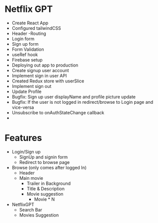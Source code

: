 # Netflix GPT

- Create React App
- Configured tailwindCSS
- Header
  -Routing
- Login form
- Sign up form
- Form Validation
- useRef hook
- Firebase setup
- Deploying out app to production
- Create signup user account
- Implement sign in user API
- Created Redux store with userSlice
- Implement sign out
- Update Profile
- Bugfix: Sign up user displayName and profile picture update
- Bugfix: If the user is not logged in redirect/browse to Login page and vice-versa
- Unsubscribe to onAuthStateChange callback
-

# Features

- Login/Sign up
  - SignUp and signin form
  - Redirect to browse page
- Browse (only comes after logged In)
  - Header
  - Main movie
    - Trailer in Background
    - Title & Description
    - Movie suggestion
      - Movie \* N
- NetflixGPT
  - Search Bar
  - Movies Suggestion
